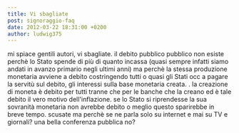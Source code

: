 ```yaml
---
title: Vi sbagliate
post: signoraggio-faq
date: 2012-03-22 18:31:00 +0200
author: ludwig375
---
```

mi spiace gentili autori, vi sbagliate. il debito pubblico pubblico non esiste perchè lo Stato spende di più di quanto incassa (quasi sempre infatti siamo andati in avanzo primario negli ultimi anni) ma perchè la stessa produzione monetaria avviene a debito costringendo tutti o quasi gli Stati occ a pagare la servitù sul debito, gli interessi sulla base monetaria creata. . la creazione di moneta è debito per tutti tranne che per le banche che la creano ed è tale debito il vero motivo dell'inflazione. se lo Stato si riprendesse la sua sovranità monetaria non avrebbe debito o meglio questo sparirebbe in breve tempo. scusate ma perchè se ne parla solo su internet e mai su TV e giornali? una bella conferenza pubblica no?